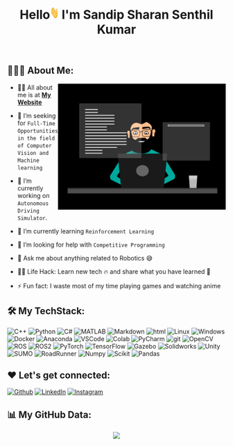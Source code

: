 <h1 align="center">Hello<img src="https://raw.githubusercontent.com/ABSphreak/ABSphreak/master/gifs/Hi.gif" width="20px" height="30px"> I'm Sandip Sharan Senthil Kumar</h1>


<!-- <div align="center">
  <img src ="./banner.png" />
  
</div> -->

 <br/>

## 👨🏻‍💻 About Me:

<img  src="./thoughtworks-gif_dribbble.gif" height="290px" align="right" />

- 🙋‍♂️ All about me is at **[My Website](https://sandipsharan.vercel.app/)**

- 👯 I’m seeking for `Full-Time Opportunities in the field of Computer Vision and Machine learning`

- 🔭 I’m currently working on `Autonomous Driving Simulator`.

- 🌱 I’m currently learning `Reinforcement Learning`

- 🤔 I’m looking for help with `Competitive Programming`

- 💬 Ask me about anything related to Robotics :sweat_smile:

- 👨‍💻 Life Hack: Learn new tech :fire: and share what you have learned :tada:

- ⚡ Fun fact: I waste most of my time playing games and watching anime

## 🛠️ My TechStack:

<p>
<img alt="C++" src="https://img.shields.io/badge/C%2B%2B-00599C?style=for-the-badge&logo=c%2B%2B&logoColor=white" height="25px"/>
<img alt="Python" src="https://img.shields.io/badge/Python-14354C?style=for-the-badge&logo=python&logoColor=white" height="25px"/>
<img alt="C#" src="https://img.shields.io/badge/C%23-8A2BE2?color=green" height="25px">
<img alt="MATLAB" src="https://img.shields.io/badge/MATLAB-0072C1?style=for-the-badge&logo=matlab&logoColor=white" height="25px">
<img alt="Markdown" src="https://img.shields.io/badge/Markdown-000000?style=for-the-badge&logo=markdown&logoColor=white"  height="25px"/>
<img alt="html" src="https://img.shields.io/badge/HTML5-E34F26?style=for-the-badge&logo=html5&logoColor=white" height="25px"/>

<img alt="Linux" src="https://img.shields.io/badge/Linux-8A2BE2?logo=linux&logoColor=white&color=%23FCC624" height="25px"/>
<img alt="Windows" src="https://img.shields.io/badge/Windows-8A2BE2?logo=windows10&logoColor=white&color=%230078D4" height="25px"/>
<img alt="Docker" src="https://img.shields.io/badge/Docker-8A2BE2?logo=docker&logoColor=white&color=%232496ED" height="25px"/>
<img alt="Anaconda" src="https://img.shields.io/badge/Anaconda-8A2BE2?logo=anaconda&logoColor=white&color=%2344A833" height="25px"/>
<img alt="VSCode" src="https://img.shields.io/badge/VS%20Code-8A2BE2?logo=visualstudiocode&logoColor=white&color=%23007ACC" height="25px"/>
<img alt="Colab" src="https://img.shields.io/badge/Google%20Colab-8A2BE2?logo=googlecolab&logoColor=white&color=%23F9AB00" height="25px"/>
<img alt="PyCharm" src="https://img.shields.io/badge/PyCharm-8A2BE2?logo=pycharm&logoColor=white&color=%23000000" height="25px"/>

<img alt="git" src="https://img.shields.io/badge/-Git-F05032?style=flat-square&logo=git&logoColor=white" height="25px"/>

<img alt="OpenCV" src="https://img.shields.io/badge/OpenCV-27338e?style=for-the-badge&logo=OpenCV&logoColor=white" height="25px">
<img alt="ROS" src="https://img.shields.io/badge/ROS-22314E?style=for-the-badge&logo=ROS&logoColor=white" height="25px">
<img alt="ROS2" src="https://img.shields.io/badge/ROS2-22314E?style=for-the-badge&logo=ROS&logoColor=white" height="25px">
<img alt="PyTorch" src="https://img.shields.io/badge/PyTorch-EE4C2C?style=for-the-badge&logo=PyTorch&logoColor=white" height="25px">
<img alt="TensorFlow" src="https://img.shields.io/badge/TensorFlow-FF6F00?style=for-the-badge&logo=tensorflow&logoColor=white" height="25px">
<img alt="Gazebo" src="https://img.shields.io/badge/Gazebo-3D-62965A?style=for-the-badge&logo=gazebo&logoColor=white" height="25px">
<img alt="Solidworks" src="https://img.shields.io/badge/SolidWorks-8A2BE2?logo=dassaultsystemes&logoColor=white&color=%23005386" height="25px">
<img alt="Unity" src="https://img.shields.io/badge/Unity-8A2BE2?logo=unity&logoColor=white&color=%23FFFFFF" height="25px">
<img alt="SUMO" src="https://img.shields.io/badge/SUMO-8A2BE2?logoColor=white&color=Green" height="25px">
<img alt="RoadRunner" src="https://img.shields.io/badge/RoadRunner-8A2BE2?logoColor=white&color=yellow" height="25px">

<img alt="Numpy" src="https://img.shields.io/badge/Numpy-777BB4?style=for-the-badge&logo=numpy&logoColor=white">
<img alt="Scikit" src="https://img.shields.io/badge/scikit_learn-F7931E?style=for-the-badge&logo=scikit-learn&logoColor=white">
<img alt="Pandas" src="https://img.shields.io/badge/Pandas-2C2D72?style=for-the-badge&logo=pandas&logoColor=white"> 

</p>

## ❤️ Let's get connected:

<p><a href="https://sandipsharan.vercel.app/" target="_blank"><img alt="Github" src="https://img.shields.io/badge/My%20Portfolio-8A2BE2" height="30px" /></a> <a href="https://www.linkedin.com/in/sandipsharan/" target="_blank"><img alt="LinkedIn" src="https://img.shields.io/badge/linkedin-%230077B5.svg?&style=for-the-badge&logo=linkedin&logoColor=white"  height="30px"/></a> <a href="https://www.instagram.com/p.i.k.a__c.h.u" target="_blank"><img alt="Instagram" src="https://img.shields.io/badge/Instagram-E4405F?style=for-the-badge&logo=instagram&logoColor=white"  height="30px"/></a>
</p>


## 📊 My GitHub Data:

<div align="center">
  <!-- <img align="left" width=47% src="https://github-readme-stats.vercel.app/api?username=sandipsharan&theme=dark"/> -->
  <img align="center" src="https://github-readme-stats.vercel.app/api?username=sandipsharan&theme=dark&show_ocons=true" />
</div>
